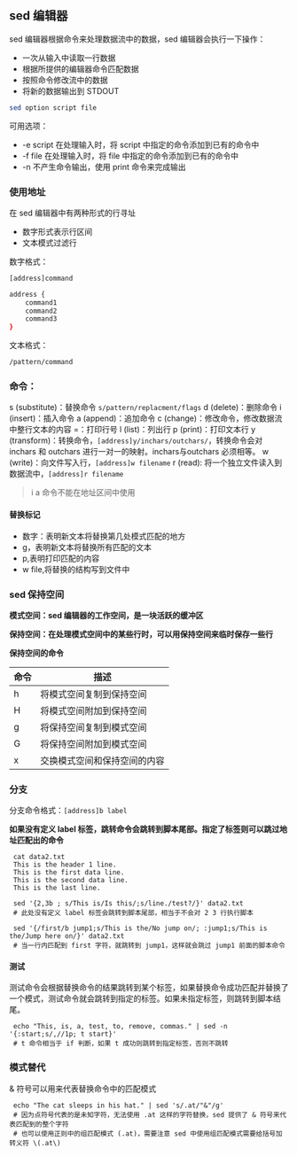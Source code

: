 ## sed 编辑器
sed 编辑器根据命令来处理数据流中的数据，sed 编辑器会执行一下操作：
- 一次从输入中读取一行数据
- 根据所提供的编辑器命令匹配数据
- 按照命令修改流中的数据
- 将新的数据输出到 STDOUT

```bash
sed option script file
```
可用选项：
- -e script 在处理输入时，将 script 中指定的命令添加到已有的命令中
- -f file 在处理输入时，将 file 中指定的命令添加到已有的命令中
- -n 不产生命令输出，使用 print 命令来完成输出

### 使用地址
在 sed 编辑器中有两种形式的行寻址
- 数字形式表示行区间
- 文本模式过滤行

数字格式：
```bash
[address]command
```

```bash
address {
	command1
	command2
	command3
}
```

文本格式：
```bash
/pattern/command
```

### 命令：
s (substitute)：替换命令 `s/pattern/replacment/flags`
d (delete)：删除命令
i (insert)：插入命令
a (append)：追加命令
c (change)：修改命令，修改数据流中整行文本的内容
=：打印行号
l (list)：列出行
p (print)：打印文本行
y (transform)：转换命令，`[address]y/inchars/outchars/`，转换命令会对 inchars 和 outchars 进行一对一的映射。inchars与outchars 必须相等。
w (write)：向文件写入行，`[address]w filename`
r (read): 将一个独立文件读入到数据流中，`[address]r filename`

> i a 命令不能在地址区间中使用

#### 替换标记
- 数字：表明新文本将替换第几处模式匹配的地方
- g，表明新文本将替换所有匹配的文本
- p,表明打印匹配的内容
- w file,将替换的结构写到文件中

### sed 保持空间

**模式空间：sed 编辑器的工作空间，是一块活跃的缓冲区**

**保持空间：在处理模式空间中的某些行时，可以用保持空间来临时保存一些行**

**保持空间的命令**

| 命令 | 描述 |
| --- | --- |
| h | 将模式空间复制到保持空间 |
| H | 将模式空间附加到保持空间 |
| g | 将保持空间复制到模式空间 |
| G | 将保持空间附加到模式空间 |
| x | 交换模式空间和保持空间的内容 |

### 分支

分支命令格式：`[address]b label`

**如果没有定义 label 标签，跳转命令会跳转到脚本尾部。指定了标签则可以跳过地址匹配出的命令**
```shell
 cat data2.txt  
 This is the header 1 line.  
 This is the first data line.  
 This is the second data line.  
 This is the last line.  

 sed '{2,3b ; s/This is/Is this/;s/line./test?/}' data2.txt  
 # 此处没有定义 label 标签会跳转到脚本尾部，相当于不会对 2 3 行执行脚本  

 sed '{/first/b jump1;s/This is the/No jump on/; :jump1;s/This is the/Jump here on/}' data2.txt  
 # 当一行内匹配到 first 字符，就跳转到 jump1，这样就会跳过 jump1 前面的脚本命令
 ```

#### 测试

测试命令会根据替换命令的结果跳转到某个标签，如果替换命令成功匹配并替换了一个模式，测试命令就会跳转到指定的标签。如果未指定标签，则跳转到脚本结尾。
```shell
 echo "This, is, a, test, to, remove, commas." | sed -n '{:start;s/,//1p; t start}'  
 # t 命令相当于 if 判断，如果 t 成功则跳转到指定标签，否则不跳转
```
### 模式替代

& 符号可以用来代表替换命令中的匹配模式

```shell
 echo "The cat sleeps in his hat." | sed 's/.at/"&"/g'  
 # 因为点符号代表的是未知字符，无法使用 .at 这样的字符替换，sed 提供了 & 符号来代表匹配到的整个字符  
 # 也可以使用正则中的组匹配模式 (.at)，需要注意 sed 中使用组匹配模式需要给括号加转义符 \(.at\)
```
